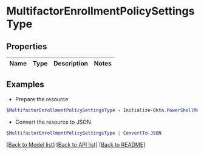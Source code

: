 # MultifactorEnrollmentPolicySettingsType
## Properties

Name | Type | Description | Notes
------------ | ------------- | ------------- | -------------

## Examples

- Prepare the resource
```powershell
$MultifactorEnrollmentPolicySettingsType = Initialize-Okta.PowerShellMultifactorEnrollmentPolicySettingsType 
```

- Convert the resource to JSON
```powershell
$MultifactorEnrollmentPolicySettingsType | ConvertTo-JSON
```

[[Back to Model list]](../README.md#documentation-for-models) [[Back to API list]](../README.md#documentation-for-api-endpoints) [[Back to README]](../README.md)

